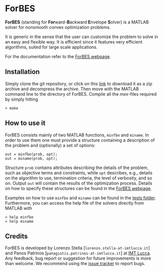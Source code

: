 # ForBES

**ForBES** (standing for **For**ward-**B**ackward **E**nvelope **S**olver) is a MATLAB solver for
nonsmooth convex optimization problems.

It is generic in the sense that the user can customize the problem to solve in an easy and flexible way.
It is efficient since it features very efficient algorithms, suited for large scale applications.

For the documentation refer to the [ForBES webpage](http://lostella.github.io/ForBES/).

## Installation

Simply clone the git repository, or click on this [link](https://github.com/lostella/ForBES/archive/master.zip)
to download it as a zip archive and decompress the archive. Then move with the MATLAB command line to
the directory of ForBES. Compile all the *mex*-files required by simply hitting

```
> make
```

## How to use it

ForBES consists mainly of two MATLAB functions, `minfbe` and `miname`.
In order to use them one must provide a structure containing a description
of the problem and (optionally) a set of options:

```
out = minfbe(prob, opt);
out = miname(prob, opt);
```

Structure `prob` contains attributes describing the details of the problem, such as objective
terms and constraints, while `opt` describes, e.g., details on the algorithm to use, termination
criteria, the level of verbosity, and so on. Output `out` will contain the results of the optimization process.
Details on how to specify these structures can be found in the [ForBES webpage](http://lostella.github.io/ForBES/).

Examples on how to use `minfbe` and `miname` can be found in the [tests folder](https://github.com/lostella/ForBES/tree/master/tests).
Furthermore, you can access the help file of the solvers directly from MATLAB with

```
> help minfbe
> help miname
```

## Credits

ForBES is developed by Lorenzo Stella [`lorenzo.stella-at-imtlucca.it`] and Panos Patrinos [`panagiotis.patrinos-at-imtlucca.it`]
at [IMT Lucca](http://www.imtlucca.it).
Any feedback, bug report or suggestion for future improvements is more than welcome.
We recommend using the [issue tracker](https://github.com/lostella/ForBES/issues) to report bugs.
